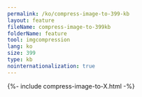 ```yaml
---
permalink: /ko/compress-image-to-399-kb
layout: feature
fileName: compress-image-to-399kb
folderName: feature
tool: imgcompression
lang: ko
size: 399
type: kb
nointernationalization: true
---
```

{%- include compress-image-to-X.html -%}
      